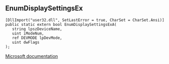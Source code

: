 ## EnumDisplaySettingsEx

```
[DllImport("user32.dll", SetLastError = true, CharSet = CharSet.Ansi)]
public static extern bool EnumDisplaySettingsExA(
   string lpszDeviceName,
   uint iModeNum,
   ref DEVMODE lpDevMode,
   uint dwFlags
);
```

[Microsoft documentation](https://docs.microsoft.com/en-us/windows/win32/api/winuser/nf-winuser-enumdisplaysettingsexa)
